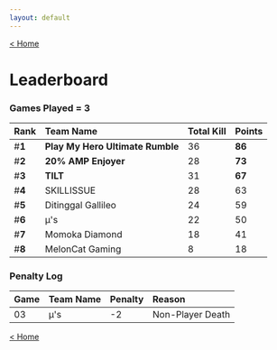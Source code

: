 ```yaml
---
layout: default
---
```


[< Home](https://kanziebub.github.io/SurvivalProtocol/)


# **Leaderboard**

### Games Played = 3

|  Rank  | Team Name             | Total Kill | **Points** |
|:-------|:----------------------|:-----------|:-----------|
| #**1** | **Play My Hero Ultimate Rumble** | 36 | **86** | 
| #**2** | **20% AMP Enjoyer** | 28 | **73** | 
| #**3** | **TILT** | 31 | **67** | 
| #**4** | SKILLISSUE | 28 | 63 | 
| #**5** | Ditinggal Gallileo | 24 | 59 | 
| #**6** | µ's | 22 | 50 | 
| #**7** | Momoka Diamond | 18 | 41 | 
| #**8** | MelonCat Gaming | 8 | 18 | 

### Penalty Log

|  Game  | Team Name | Penalty | Reason                |
|:-------|:----------|:--------|:----------------------|
| 03 | µ's | -2 | Non-Player Death | 
 
 

[< Home](https://kanziebub.github.io/SurvivalProtocol/)
    